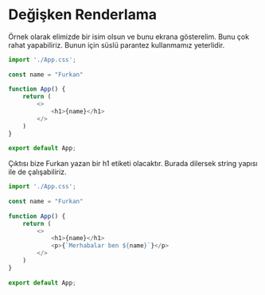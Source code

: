 # Değişken Renderlama

Örnek olarak elimizde bir isim olsun ve bunu ekrana gösterelim. Bunu çok rahat yapabiliriz. Bunun için süslü parantez kullanmamız yeterlidir. 

```js:App.js
import './App.css';  
  
const name = "Furkan"  
  
function App() {  
    return (  
        <>  
            <h1>{name}</h1>  
        </>    
	)  
}  
  
export default App;
```
Çıktısı bize Furkan yazan bir h1 etiketi olacaktır. Burada dilersek string yapısı ile de çalışabiliriz.

```jsx:App.js
import './App.css';  
  
const name = "Furkan"  
  
function App() {  
    return (  
        <>  
            <h1>{name}</h1>  
            <p>{`Merhabalar ben ${name}`}</p>  
        </>    
	)  
}  
  
export default App;
```